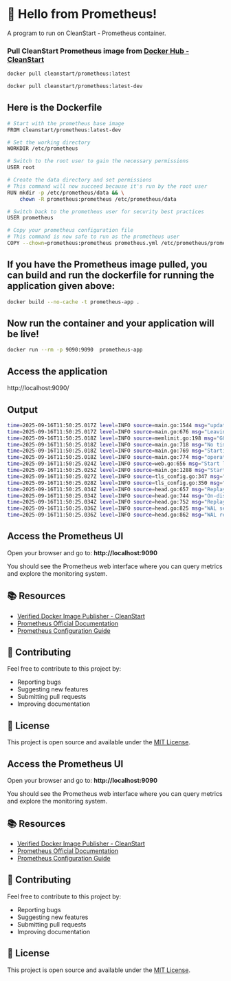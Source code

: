 # 🚀 Hello from Prometheus!

A program to run on CleanStart - Prometheus container. 

### Pull CleanStart Prometheus image from [Docker Hub - CleanStart](https://hub.docker.com/u/cleanstart) 
```bash
docker pull cleanstart/prometheus:latest
```
```bash
docker pull cleanstart/prometheus:latest-dev
```

## Here is the Dockerfile
```bash
# Start with the prometheus base image
FROM cleanstart/prometheus:latest-dev

# Set the working directory
WORKDIR /etc/prometheus

# Switch to the root user to gain the necessary permissions
USER root

# Create the data directory and set permissions
# This command will now succeed because it's run by the root user
RUN mkdir -p /etc/prometheus/data && \
    chown -R prometheus:prometheus /etc/prometheus/data

# Switch back to the prometheus user for security best practices
USER prometheus

# Copy your prometheus configuration file
# This command is now safe to run as the prometheus user
COPY --chown=prometheus:prometheus prometheus.yml /etc/prometheus/prometheus.yml
```


## If you have the Prometheus image pulled, you can build and run the dockerfile for running the application given above:
```bash
docker build --no-cache -t prometheus-app .
```

## Now run the container and your application will be live!
```bash
docker run --rm -p 9090:9090  prometheus-app
```
## Access the application
http://localhost:9090/

## Output 
```bash
time=2025-09-16T11:50:25.017Z level=INFO source=main.go:1544 msg="updated GOGC" old=100 new=75
time=2025-09-16T11:50:25.017Z level=INFO source=main.go:676 msg="Leaving GOMAXPROCS=16: CPU quota undefined" component=automaxprocs
time=2025-09-16T11:50:25.018Z level=INFO source=memlimit.go:198 msg="GOMEMLIMIT is updated" component=automemlimit package=github.com/KimMachineGun/automemlimit/memlimit GOMEMLIMIT=7164883353 previous=9223372036854775807
time=2025-09-16T11:50:25.018Z level=INFO source=main.go:718 msg="No time or size retention was set so using the default time retention" duration=15d
time=2025-09-16T11:50:25.018Z level=INFO source=main.go:769 msg="Starting Prometheus Server" mode=server version="(version=3.5.0, branch=master, revision=AlpineLinux)"
time=2025-09-16T11:50:25.018Z level=INFO source=main.go:774 msg="operational information" build_context="(go=go1.24.5, platform=linux/amd64, user=bhavik@build-amd64-aa, date=20250729-11:13:53, tags=netgo,builtinassets)" host_details="(Linux 6.6.87.2-microsoft-standard-WSL2 #1 SMP PREEMPT_DYNAMIC Thu Jun  5 18:30:46 UTC 2025 x86_64 3f7a513eff03 localdomain)" fd_limits="(soft=1048576, hard=1048576)" vm_limits="(soft=unlimited, hard=unlimited)"
time=2025-09-16T11:50:25.024Z level=INFO source=web.go:656 msg="Start listening for connections" component=web address=0.0.0.0:9090
time=2025-09-16T11:50:25.025Z level=INFO source=main.go:1288 msg="Starting TSDB ..."
time=2025-09-16T11:50:25.027Z level=INFO source=tls_config.go:347 msg="Listening on" component=web address=[::]:9090
time=2025-09-16T11:50:25.028Z level=INFO source=tls_config.go:350 msg="TLS is disabled." component=web http2=false address=[::]:9090
time=2025-09-16T11:50:25.034Z level=INFO source=head.go:657 msg="Replaying on-disk memory mappable chunks if any" component=tsdb
time=2025-09-16T11:50:25.034Z level=INFO source=head.go:744 msg="On-disk memory mappable chunks replay completed" component=tsdb duration=1.48µs
time=2025-09-16T11:50:25.034Z level=INFO source=head.go:752 msg="Replaying WAL, this may take a while" component=tsdb
time=2025-09-16T11:50:25.036Z level=INFO source=head.go:825 msg="WAL segment loaded" component=tsdb segment=0 maxSegment=0 duration=1.655201ms
time=2025-09-16T11:50:25.036Z level=INFO source=head.go:862 msg="WAL replay completed" component=tsdb checkpoint_replay_duration=61.591µs wal_replay_duration=1.721596ms 
```

## Access the Prometheus UI
Open your browser and go to: **http://localhost:9090**

You should see the Prometheus web interface where you can query metrics and explore the monitoring system.

## 📚 Resources

- [Verified Docker Image Publisher - CleanStart](https://cleanstart.com/)
- [Prometheus Official Documentation](https://prometheus.io/docs/)
- [Prometheus Configuration Guide](https://prometheus.io/docs/prometheus/latest/configuration/configuration/)

## 🤝 Contributing

Feel free to contribute to this project by:
- Reporting bugs
- Suggesting new features
- Submitting pull requests
- Improving documentation

## 📄 License
This project is open source and available under the [MIT License](LICENSE).



## Access the Prometheus UI
Open your browser and go to: **http://localhost:9090**

You should see the Prometheus web interface where you can query metrics and explore the monitoring system.

## 📚 Resources

- [Verified Docker Image Publisher - CleanStart](https://cleanstart.com/)
- [Prometheus Official Documentation](https://prometheus.io/docs/)
- [Prometheus Configuration Guide](https://prometheus.io/docs/prometheus/latest/configuration/configuration/)

## 🤝 Contributing

Feel free to contribute to this project by:
- Reporting bugs
- Suggesting new features
- Submitting pull requests
- Improving documentation

## 📄 License
This project is open source and available under the [MIT License](LICENSE).
